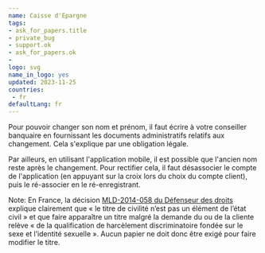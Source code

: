 ```yaml
---
name: Caisse d'Epargne
tags:
- ask_for_papers.title
- private_bug
- support.ok
- ask_for_papers.ok
- 
logo: svg
name_in_logo: yes
updated: 2023-11-25
countries:
 - fr
defaultLang: fr
---
```


Pour pouvoir changer son nom et prénom, il faut écrire à votre conseiller banquaire en fournissant les documents administratifs relatifs aux changement.
Cela s'explique par une obligation légale.

Par ailleurs, en utilisant l'application mobile, il est possible que l'ancien nom reste après le changement.
Pour rectifier cela, il faut désassocier le compte de l'application (en appuyant sur la croix lors du choix du compte client),
puis le ré-associer en le ré-enregistrant.


Note: En France, la décision [MLD-2014-058 du Défenseur des droits](https://ant-france.eu/wp-content/uploads/2019/01/dd_decision_MLD-2014-058.pdf)
explique clairement que «&nbsp;le titre de civilité n’est pas un élément
de l’état civil&nbsp;» et que faire apparaître un titre malgré la
demande du ou de la cliente relève «&nbsp;de la qualification de harcèlement discriminatoire
fondée sur le sexe et l’identité sexuelle&nbsp;». Aucun papier ne doit donc
être exigé pour faire modifier le titre.
